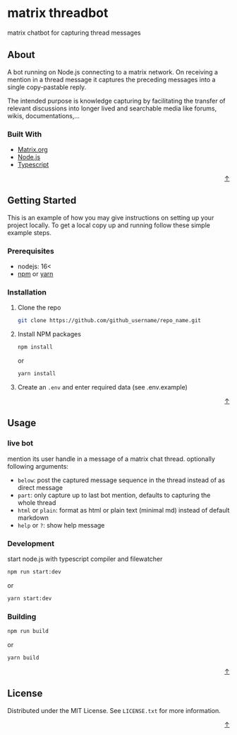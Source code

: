 # matrix threadbot

matrix chatbot for capturing thread messages

## About

A bot running on Node.js connecting to a matrix network. 
On receiving a mention in a thread message it captures the preceding messages
into a single copy-pastable reply.

The intended purpose is knowledge capturing by facilitating the transfer of relevant discussions 
into longer lived and searchable media like forums, wikis, documentations,...

### Built With

* [Matrix.org][matrix-url]
* [Node.js][node-url]
* [Typescript][typescript-url]

<p align="right"><a href="#matrix-threadbot">↑</a></p>


## Getting Started

This is an example of how you may give instructions on setting up your project locally.
To get a local copy up and running follow these simple example steps.

### Prerequisites

* nodejs: 16<
* [npm][npm-url] or [yarn][yarn-url]

### Installation

1.  Clone the repo
    ```sh
    git clone https://github.com/github_username/repo_name.git
    ```
2.  Install NPM packages
    ```sh
    npm install
    ```
    or
    ```sh
    yarn install
    ```
3.  Create an `.env` and enter required data (see .env.example)

<p align="right"><a href="#matrix-threadbot">↑</a></p>



## Usage

### live bot

mention its user handle in a message of a matrix chat thread.
optionally following arguments:
- `below`: post the captured message sequence in the thread instead of as direct message
- `part`: only capture up to last bot mention, defaults to capturing the whole thread
- `html` or `plain`: format as html or plain text (minimal md) instead of default markdown
- `help` or `?`: show help message

### Development

start node.js with typescript compiler and filewatcher
```sh
npm run start:dev
```
or
```sh
yarn start:dev
```

### Building

```sh
npm run build
```
or
```sh
yarn build
```

<p align="right"><a href="#matrix-threadbot">↑</a></p>

## License

Distributed under the MIT License. See `LICENSE.txt` for more information.

<p align="right"><a href="#matrix-threadbot">↑</a></p>


[matrix-url]: https://matrix.org/
[node-url]: https://nodejs.org/
[typescript-url]: https://www.typescriptlang.org/
[npm-url]: https://docs.npmjs.com/downloading-and-installing-node-js-and-npm
[yarn-url]: https://yarnpkg.com